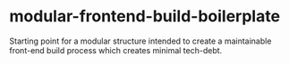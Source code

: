 # modular-frontend-build-boilerplate

Starting point for a modular structure intended to create a maintainable front-end build process which creates minimal tech-debt.
